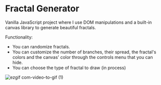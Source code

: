 # Fractal Generator

Vanilla JavaScript project where I use DOM manipulations and a built-in canvas library to generate beautiful fractals.

Functionality: 
- You can randomize fractals.
- You can customize the number of branches, their spread, the fractal's colors and the canvas' color through the controls menu that you can hide.
- You can choose the type of fractal to draw (in process)
  
![ezgif com-video-to-gif (1)](https://github.com/bktfuture/FractalGenerator/assets/86029622/515b83b0-c3d1-4886-9c47-8a3eca63ec9e)
